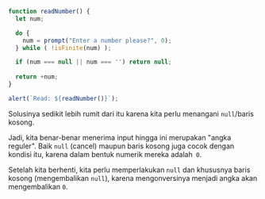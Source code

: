 
```js run demo
function readNumber() {
  let num;

  do {
    num = prompt("Enter a number please?", 0);
  } while ( !isFinite(num) );

  if (num === null || num === '') return null;
  
  return +num;
}

alert(`Read: ${readNumber()}`);
```

Solusinya sedikit lebih rumit dari itu karena kita perlu menangani `null`/baris kosong.

Jadi, kita benar-benar menerima input hingga ini merupakan "angka reguler". Baik `null` (cancel) maupun baris kosong juga cocok dengan kondisi itu, karena dalam bentuk numerik mereka adalah` 0`.

Setelah kita berhenti, kita perlu memperlakukan `null` dan khususnya baris kosong (mengembalikan `null`), karena mengonversinya menjadi angka akan mengembalikan `0`.

